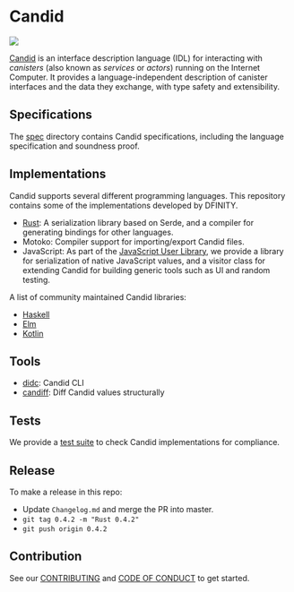 # Candid

![](https://github.com/dfinity/candid/workflows/Rust/badge.svg)


[Candid](spec/Candid.md) is an interface description language (IDL) for interacting with _canisters_ (also known as _services_ or _actors_) running on the Internet Computer. It provides a language-independent description of canister interfaces and
the data they exchange, with type safety and extensibility.

## Specifications

The [spec](spec/) directory contains Candid specifications, including the language specification and soundness proof.

## Implementations

Candid supports several different programming languages.
This repository contains some of the implementations developed by DFINITY.

* [Rust](rust/): A serialization library based on Serde, and a compiler for generating bindings for other languages.
* Motoko: Compiler support for importing/export Candid files.
* JavaScript: As part of the [JavaScript User Library](https://www.npmjs.com/package/@dfinity/agent), we provide a library for serialization of native JavaScript values, and a visitor class for extending Candid for building generic tools such as UI and random testing.

A list of community maintained Candid libraries:

* [Haskell](https://github.com/nomeata/haskell-candid)
* [Elm](https://github.com/chenyan2002/ic-elm/)
* [Kotlin](https://github.com/seniorjoinu/candid-kt)

## Tools

* [didc](tools/didc): Candid CLI
* [candiff](tools/candiff): Diff Candid values structurally

## Tests

We provide a [test suite](test/) to check Candid implementations for compliance.

## Release

To make a release in this repo:

* Update `Changelog.md` and merge the PR into master.
* `git tag 0.4.2 -m "Rust 0.4.2"`
* `git push origin 0.4.2`

## Contribution

See our [CONTRIBUTING](.github/CONTRIBUTING.md) and [CODE OF CONDUCT](.github/CODE_OF_CONDUCT.md) to get started.

